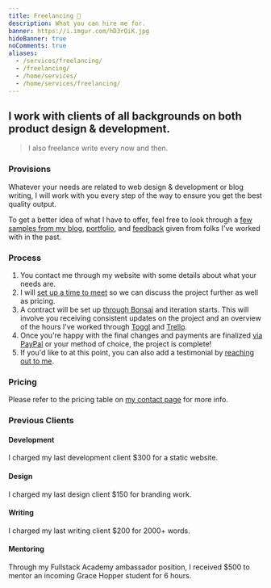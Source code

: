 ```yaml
---
title: Freelancing 💎️
description: What you can hire me for.
banner: https://i.imgur.com/hD3rQiK.jpg
hideBanner: true
noComments: true
aliases:
  - /services/freelancing/
  - /freelancing/
  - /home/services/
  - /home/services/freelancing/
---
```


## I work with clients of all backgrounds on both product design & development.

> I also freelance write every now and then.

### Provisions

Whatever your needs are related to web design & development or blog writing, I will work with you every step of the way to ensure you get the best quality output.

To get a better idea of what I have to offer, feel free to look through a [few samples from my blog](/blog), [portfolio](/portfolio), and [feedback](/services/reviews) given from folks I've worked with in the past.

### Process

1.  You contact me through my website with some details about what your needs are.
2.  I will [set up a time to meet](https://calendly.com/fvcproductions) so we can discuss the project further as well as pricing.
3.  A contract will be set up [through Bonsai](https://www.hellobonsai.com) and iteration starts. This will involve you receiving consistent updates on the project and an overview of the hours I've worked through [Toggl](https://toggl.com/) and [Trello](https://trello.com).
4.  Once you're happy with the final changes and payments are finalized [via PayPal](https://paypal.me/fvcproductions) or your method of choice, the project is complete!
5.  If you'd like to at this point, you can also add a testimonial by [reaching out to me](/contact).

### Pricing

Please refer to the pricing table on [my contact page](/contact) for more info.

### Previous Clients

#### Development

I charged my last development client $300 for a static website.

#### Design

I charged my last design client $150 for branding work.

#### Writing

I charged my last writing client $200 for 2000+ words.

#### Mentoring

Through my Fullstack Academy ambassador position, I received $500 to mentor an incoming Grace Hopper student for 6 hours.